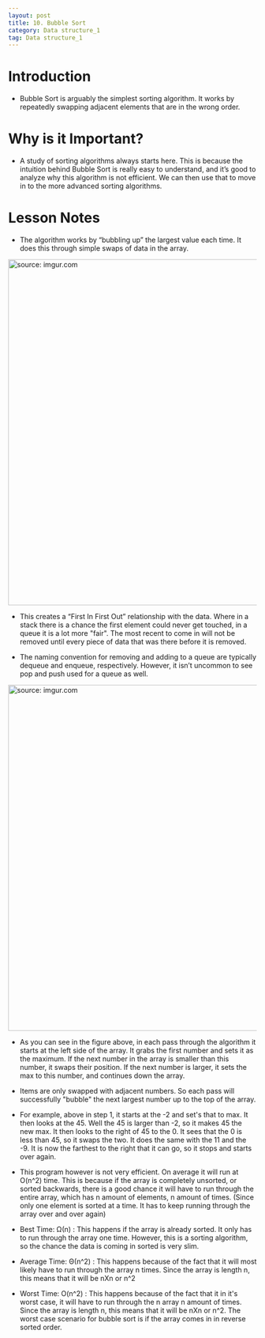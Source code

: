 ```yaml
---
layout: post
title: 10. Bubble Sort
category: Data structure_1
tag: Data structure_1
---
```



# Introduction

- Bubble Sort is arguably the simplest sorting algorithm. It works by repeatedly swapping adjacent elements that are in the wrong order.

# Why is it Important?

- A study of sorting algorithms always starts here. This is because the intuition behind Bubble Sort is really easy to understand, and it’s good to analyze why this algorithm is not efficient. We can then use that to move in to the more advanced sorting algorithms.

# Lesson Notes

- The algorithm works by “bubbling up” the largest value each time. It does this through simple swaps of data in the array.

<a href="https://postimg.cc/67MKMcbD"><img src="https://i.postimg.cc/gJW0kBVk/Capture.jpg" width="700px" title="source: imgur.com" /><a>


- This creates a “First In First Out” relationship with the data. Where in a stack there is a chance the first element could never get touched, in a queue it is a lot more "fair". The most recent to come in will not be removed until every piece of data that was there before it is removed.

- The naming convention for removing and adding to a queue are typically dequeue and enqueue, respectively. However, it isn’t uncommon to see pop and push used for a queue as well.

<a href="https://postimg.cc/FYcgbnzH"><img src="https://i.postimg.cc/W1YWvBPg/Capture.jpg" width="700px" title="source: imgur.com" /><a>

- As you can see in the figure above, in each pass through the algorithm it starts at the left side of the array. It grabs the first number and sets it as the maximum. If the next number in the array is smaller than this number, it swaps their position. If the next number is larger, it sets the max to this number, and continues down the array.

- Items are only swapped with adjacent numbers. So each pass will successfully "bubble" the next largest number up to the top of the array.

- For example, above in step 1, it starts at the -2 and set's that to max. It then looks at the 45. Well the 45 is larger than -2, so it makes 45 the new max. It then looks to the right of 45 to the 0. It sees that the 0 is less than 45, so it swaps the two. It does the same with the 11 and the -9. It is now the farthest to the right that it can go, so it stops and starts over again.

- This program however is not very efficient. On average it will run at O(n^2) time. This is because if the array is completely unsorted, or sorted backwards, there is a good chance it will have to run through the entire array, which has n amount of elements, n amount of times. (Since
only one element is sorted at a time. It has to keep running through the array over and over again)

- Best Time: Ω(n) : This happens if the array is already sorted. It only has to run through the array one time. However, this is a sorting algorithm, so the chance the data is coming in sorted is very slim.

- Average Time: Θ(n^2) : This happens because of the fact that it will most likely have to run through the array n times. Since the array is length n, this means that it will be nXn or n^2

- Worst Time: O(n^2) : This happens because of the fact that it in it's worst case, it will have to run through the n array n amount of times. Since the array is length n, this means that it will be nXn or n^2. The worst case scenario for bubble sort is if the array comes in in reverse sorted order.

